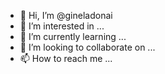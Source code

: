 - 👋 Hi, I’m @gineladonai
- 👀 I’m interested in ...
- 🌱 I’m currently learning ...
- 💞️ I’m looking to collaborate on ...
- 📫 How to reach me ...

<!---
gineladonai/gineladonai is a ✨ special ✨ repository because its `README.md` (this file) appears on your GitHub profile.
You can click the Preview link to take a look at your changes.
--->
